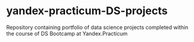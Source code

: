 # yandex-practicum-DS-projects
Repository containing portfolio of data science projects completed within the course of DS Bootcamp at Yandex.Practicum
